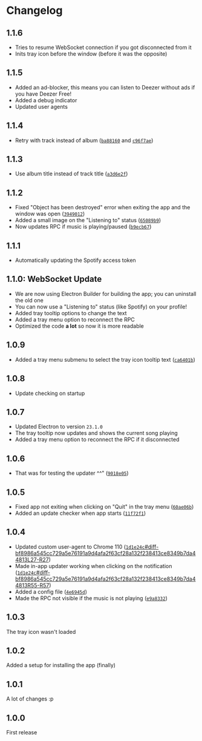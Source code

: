 # Changelog

## 1.1.6

* Tries to resume WebSocket connection if you got disconnected from it
* Inits tray icon before the window (before it was the opposite)

## 1.1.5

* Added an ad-blocker, this means you can listen to Deezer without ads if you have Deezer Free!
* Added a debug indicator
* Updated user agents

## 1.1.4

* Retry with track instead of album ([``ba88160``](https://github.com/JustYuuto/deezer-discord-rpc/commit/ba881603405bb9117e98616d5ae021e85eef99e8) and [``c96f7ae``](https://github.com/JustYuuto/deezer-discord-rpc/commit/c96f7ae10d8963ddb9f57518082f904bdfb43ce5))

## 1.1.3

* Use album title instead of track title ([``a3d6e2f``](https://github.com/JustYuuto/deezer-discord-rpc/commit/a3d6e2fe44e5185e7fa00fc5fcfa1a998eeeec79))

## 1.1.2

* Fixed "Object has been destroyed" error when exiting the app and the window was open ([``3949012``](https://github.com/JustYuuto/deezer-discord-rpc/commit/39490125c850070dd080f06633de8e60acf44427))
* Added a small image on the "Listening to" status ([``65089b9``](https://github.com/JustYuuto/deezer-discord-rpc/commit/65089b905569b04cd7bd195e39291df28d3b8345))
* Now updates RPC if music is playing/paused ([``b9ecb67``](https://github.com/JustYuuto/deezer-discord-rpc/commit/b9ecb678235b92bb266647511bcd68292ba229ef))

## 1.1.1

* Automatically updating the Spotify access token

## 1.1.0: WebSocket Update

* We are now using Electron Builder for building the app; you can uninstall the old one
* You can now use a "Listening to" status (like Spotify) on your profile!
* Added tray tooltip options to change the text
* Added a tray menu option to reconnect the RPC
* Optimized the code **a lot** so now it is more readable

## 1.0.9

* Added a tray menu submenu to select the tray icon tooltip text ([``ca6401b``](https://github.com/JustYuuto/deezer-discord-rpc/commit/ca6401b6fe28bdf7caabe9b01c0b2356b1d5e0fa))

## 1.0.8

* Update checking on startup

## 1.0.7

* Updated Electron to version `23.1.0`
* The tray tooltip now updates and shows the current song playing
* Added a tray menu option to reconnect the RPC if it disconnected 

## 1.0.6

* That was for testing the updater ^^" ([``9018e05``](https://github.com/JustYuuto/deezer-discord-rpc/commit/9018e05acfef496928ab8fe64f71b023227a90b2))

## 1.0.5

* Fixed app not exiting when clicking on "Quit" in the tray menu ([``60ae06b``](https://github.com/JustYuuto/deezer-discord-rpc/commit/60ae06b9e430fa083376be4899806973c01adacb))
* Added an update checker when app starts ([``11f72f1``](https://github.com/JustYuuto/deezer-discord-rpc/commit/11f72f1b90a4997cabaec09bcfaabe3afc48c40e))

## 1.0.4

* Updated custom user-agent to Chrome 110 ([``1d1e24c``#diff-bf8986a545cc729a5e76191a9d4afa2f63cf28a132f238413ce8349b7da44813L27-R27](https://github.com/JustYuuto/deezer-discord-rpc/commit/1d1e24cc87d90026b03fff24515656c40830a22d#diff-bf8986a545cc729a5e76191a9d4afa2f63cf28a132f238413ce8349b7da44813L27-R27))
* Made in-app updater working when clicking on the notification ([``1d1e24c``#diff-bf8986a545cc729a5e76191a9d4afa2f63cf28a132f238413ce8349b7da44813R55-R57](https://github.com/JustYuuto/deezer-discord-rpc/commit/1d1e24cc87d90026b03fff24515656c40830a22d#diff-bf8986a545cc729a5e76191a9d4afa2f63cf28a132f238413ce8349b7da44813R55-R57))
* Added a config file ([``4e6945d``](https://github.com/JustYuuto/deezer-discord-rpc/commit/4e6945d8c3c14ab8ac2678d28c53ee78885a66ea))
* Made the RPC not visible if the music is not playing ([``e9a8332``](https://github.com/JustYuuto/deezer-discord-rpc/commit/e9a83327dfe791fbc86c602116416a3407567ca8))

## 1.0.3

The tray icon wasn't loaded

## 1.0.2

Added a setup for installing the app (finally)

## 1.0.1

A lot of changes :p

## 1.0.0

First release
